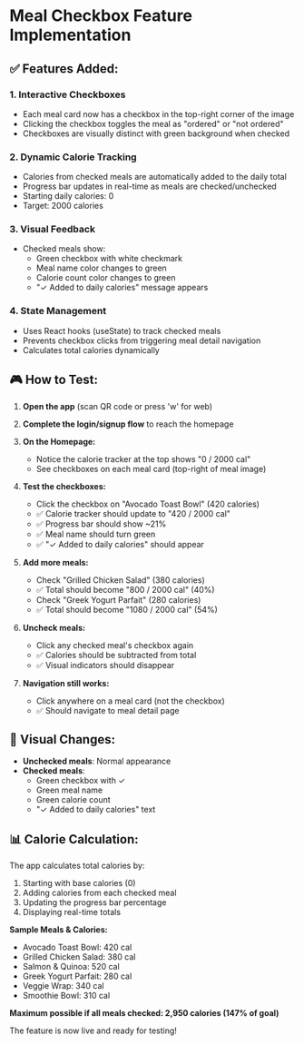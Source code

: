 # Meal Checkbox Feature Implementation

## ✅ **Features Added:**

### **1. Interactive Checkboxes**
- Each meal card now has a checkbox in the top-right corner of the image
- Clicking the checkbox toggles the meal as "ordered" or "not ordered"
- Checkboxes are visually distinct with green background when checked

### **2. Dynamic Calorie Tracking**
- Calories from checked meals are automatically added to the daily total
- Progress bar updates in real-time as meals are checked/unchecked
- Starting daily calories: 0
- Target: 2000 calories

### **3. Visual Feedback**
- Checked meals show:
  - Green checkbox with white checkmark
  - Meal name color changes to green
  - Calorie count color changes to green
  - "✓ Added to daily calories" message appears

### **4. State Management**
- Uses React hooks (useState) to track checked meals
- Prevents checkbox clicks from triggering meal detail navigation
- Calculates total calories dynamically

## **🎮 How to Test:**

1. **Open the app** (scan QR code or press 'w' for web)
2. **Complete the login/signup flow** to reach the homepage
3. **On the Homepage:**
   - Notice the calorie tracker at the top shows "0 / 2000 cal"
   - See checkboxes on each meal card (top-right of meal image)

4. **Test the checkboxes:**
   - Click the checkbox on "Avocado Toast Bowl" (420 calories)
   - ✅ Calorie tracker should update to "420 / 2000 cal"
   - ✅ Progress bar should show ~21%
   - ✅ Meal name should turn green
   - ✅ "✓ Added to daily calories" should appear

5. **Add more meals:**
   - Check "Grilled Chicken Salad" (380 calories)
   - ✅ Total should become "800 / 2000 cal" (40%)
   - Check "Greek Yogurt Parfait" (280 calories)
   - ✅ Total should become "1080 / 2000 cal" (54%)

6. **Uncheck meals:**
   - Click any checked meal's checkbox again
   - ✅ Calories should be subtracted from total
   - ✅ Visual indicators should disappear

7. **Navigation still works:**
   - Click anywhere on a meal card (not the checkbox)
   - ✅ Should navigate to meal detail page

## **🎨 Visual Changes:**

- **Unchecked meals**: Normal appearance
- **Checked meals**: 
  - Green checkbox with ✓
  - Green meal name
  - Green calorie count
  - "✓ Added to daily calories" text

## **📊 Calorie Calculation:**

The app calculates total calories by:
1. Starting with base calories (0)
2. Adding calories from each checked meal
3. Updating the progress bar percentage
4. Displaying real-time totals

**Sample Meals & Calories:**
- Avocado Toast Bowl: 420 cal
- Grilled Chicken Salad: 380 cal
- Salmon & Quinoa: 520 cal
- Greek Yogurt Parfait: 280 cal
- Veggie Wrap: 340 cal
- Smoothie Bowl: 310 cal

**Maximum possible if all meals checked: 2,950 calories (147% of goal)**

The feature is now live and ready for testing!